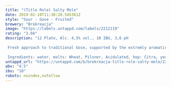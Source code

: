 ```yaml
---
title: "(Title Role) Salty Mole"
date: 2019-02-10T11:38:20.545361Z
style: "Sour - Gose - Fruited"
brewery: "Brokreacja"
image: "https://labels.untappd.com/labels/2212119"
rating: "3.66"
description: "12 Plato, Alc. 4,5% vol., 18 IBU, 3,6 pH  Fresh approach to traditional Gose, supported by the extremly aromatic mango cultivar - Alphonso.  Ingredients: water, malts: Wheat, Pilsner, Acidulated, hop: Citra, yeasts, lactic acid, mango Alphonso juice, coriander, salt"
untappd_url: "https://untappd.com/b/brokreacja-title-role-salty-mole/2212119"
abv: "4.5"
ibu: "18"
robots: noindex,nofollow
---
```

